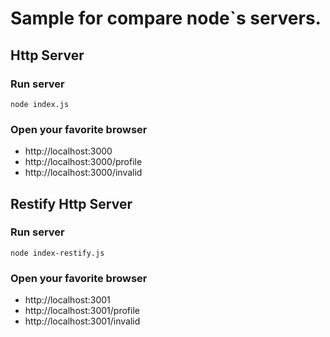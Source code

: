 # Sample for compare node`s servers.

## Http Server

### Run server

`node index.js`

### Open your favorite browser

- http://localhost:3000
- http://localhost:3000/profile
- http://localhost:3000/invalid

## Restify Http Server

### Run server

`node index-restify.js`

### Open your favorite browser

- http://localhost:3001
- http://localhost:3001/profile
- http://localhost:3001/invalid
